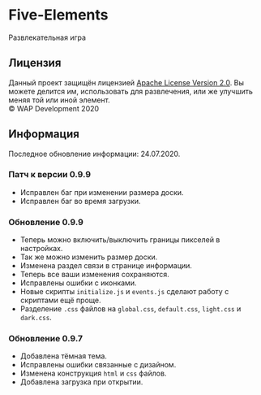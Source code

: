 # Five-Elements
Развлекательная игра

## Лицензия
Данный проект защищён лицензией [Apache License Version 2.0](https://www.apache.org/licenses/LICENSE-2.0.txt). 
Вы можете делится им, использовать для развлечения, или же улучшить меняя той или иной элемент.  
© WAP Development 2020

## Информация
Последное обновление информации: 24.07.2020.

### Патч к версии 0.9.9
- Исправлен баг при изменении размера доски.
- Исправлен баг во время загрузки.

### Обновление 0.9.9
- Теперь можно включить/выключить границы пикселей в настройках.
- Так же можно изменить размер доски.
- Изменена раздел связи в странице информации.
- Теперь все ваши изменения сохраняются.
- Исправлены ошибки с иконками.
- Новые скрипты `initialize.js` и `events.js` сделают работу с скриптами ещё проще.
- Разделение `.css` файлов на `global.css`, `default.css`, `light.css` и `dark.css`.

### Обновление 0.9.7
- Добавлена тёмная тема.
- Исправлены ошибки связанные с дизайном.
- Изменена конструкция `html` и `css` файлов.
- Добавлена загрузка при открытии.

